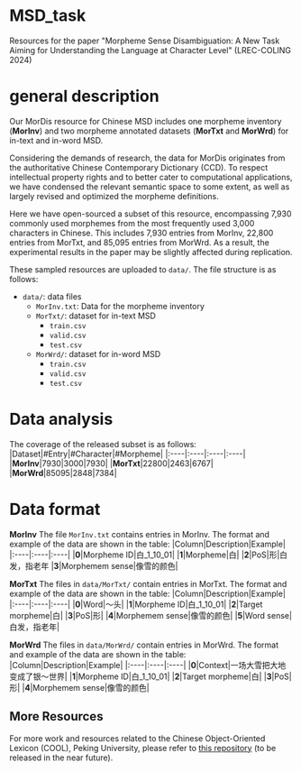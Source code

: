 # MSD_task
Resources for the paper "Morpheme Sense Disambiguation: A New Task Aiming for Understanding the Language at Character Level" (LREC-COLING 2024)

# general description

Our MorDis resource for Chinese MSD includes one morpheme inventory (**MorInv**) and two morpheme annotated datasets (**MorTxt** and **MorWrd**) for in-text and in-word MSD.

Considering the demands of research, the data for MorDis originates from the authoritative Chinese Contemporary Dictionary (CCD). To respect intellectual property rights and to better cater to computational applications, we have condensed the relevant semantic space to some extent, as well as largely revised and optimized the morpheme definitions.

Here we have open-sourced a subset of this resource, encompassing 7,930 commonly used morphemes from the most frequently used 3,000 characters in Chinese. This includes 7,930 entries from MorInv, 22,800 entries from MorTxt, and 85,095 entries from MorWrd. As a result, the experimental results in the paper may be slightly affected during replication.

These sampled resources are uploaded to `data/`. The file structure is as follows:

- `data/`: data files
  - `MorInv.txt`: Data for the morpheme inventory
  - `MorTxt/`: dataset for in-text MSD
    - `train.csv`
    - `valid.csv`
    - `test.csv`
  - `MorWrd/`: dataset for in-word MSD
    - `train.csv`
    - `valid.csv`
    - `test.csv`

# Data analysis
The coverage of the released subset is as follows:
|Dataset|#Entry|#Character|#Morpheme|
|:----|:----|:----|:----|
|**MorInv**|7930|3000|7930|
|**MorTxt**|22800|2463|6767|
|**MorWrd**|85095|2848|7384|

# Data format

**MorInv**
The file `MorInv.txt` contains entries in MorInv. The format and example of the data are shown in the table:
|Column|Description|Example|
|:----|:----|:----|
|**0**|Morpheme ID|白_1_10_01|
|**1**|Morpheme|白|
|**2**|PoS|形|白发，指老年
|**3**|Morphemem sense|像雪的颜色|

**MorTxt**
The files in `data/MorTxt/` contain entries in MorTxt. The format and example of the data are shown in the table:
|Column|Description|Example|
|:----|:----|:----|
|**0**|Word|～头|
|**1**|Morpheme ID|白_1_10_01|
|**2**|Target morpheme|白|
|**3**|PoS|形|
|**4**|Morphemem sense|像雪的颜色|
|**5**|Word sense|白发，指老年|

**MorWrd**
The files in `data/MorWrd/` contain entries in MorWrd. The format and example of the data are shown in the table:
|Column|Description|Example|
|:----|:----|:----|
|**0**|Context|一场大雪把大地变成了银～世界|
|**1**|Morpheme ID|白_1_10_01|
|**2**|Target morpheme|白|
|**3**|PoS|形|
|**4**|Morphemem sense|像雪的颜色|


## More Resources

For more work and resources related to the Chinese Object-Oriented Lexicon (COOL), Peking University, please refer to [this repository](https://github.com/COOLPKU) (to be released in the near future).


